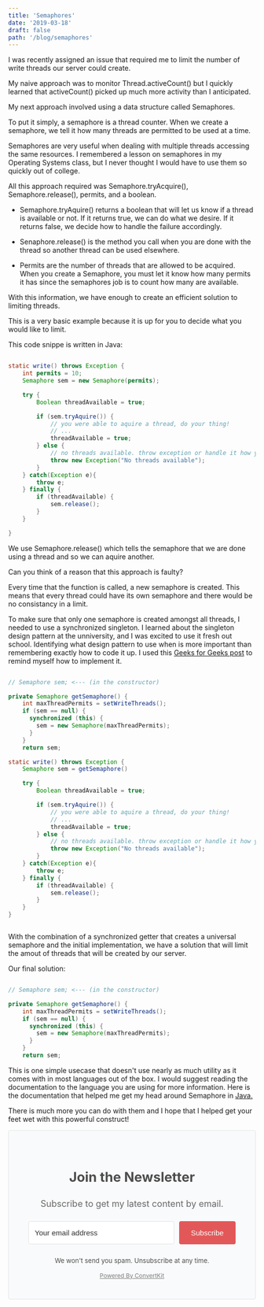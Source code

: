 ```yaml
---
title: 'Semaphores'
date: '2019-03-18'
draft: false
path: '/blog/semaphores'
---
```


I was recently assigned an issue that required me to limit the number of write threads our server could create.

My naive approach was to monitor Thread.activeCount() but I quickly learned that activeCount() picked up much more activity than I anticipated.

My next approach involved using a data structure called Semaphores.

To put it simply, a semaphore is a thread counter. When we create a semaphore, we tell it how many threads are permitted to be used at a time.

Semaphores are very useful when dealing with multiple threads accessing the same resources. I remembered a lesson on semaphores in my Operating Systems class, but I never thought I would have to use them so quickly out of college.

All this approach required was Semaphore.tryAcquire(), Semaphore.release(), permits, and a boolean.

-   Semaphore.tryAquire() returns a boolean that will let us know if a thread is available or not. If it returns true, we can do what we desire. If it returns false, we decide how to handle the failure accordingly.

-   Senaphore.release() is the method you call when you are done with the thread so another thread can be used elsewhere.

*   Permits are the number of threads that are allowed to be acquired. When you create a Semaphore, you must let it know how many permits it has since the semaphores job is to count how many are available.

With this information, we have enough to create an efficient solution to limiting threads.

This is a very basic example because it is up for you to decide what you would like to limit.

This code snippe is written in Java:

```java

static write() throws Exception {
    int permits = 10;
    Semaphore sem = new Semaphore(permits);

    try {
        Boolean threadAvailable = true;

        if (sem.tryAquire()) {
            // you were able to aquire a thread, do your thing!
            // ...
            threadAvailable = true;
        } else {
            // no threads available. throw exception or handle it how you choose
            throw new Exception("No threads available");
        }
    } catch(Exception e){
        throw e;
    } finally {
        if (threadAvailable) {
            sem.release();
        }
    }

}
```

We use Semaphore.release() which tells the semaphore that we are done using a thread and so we can aquire another.

Can you think of a reason that this approach is faulty?

Every time that the function is called, a new semaphore is created. This means that every thread could have its own semaphore and there would be no consistancy in a limit.

To make sure that only one semaphore is created amongst all threads, I needed to use a synchronized singleton. I learned about the singleton design pattern at the unniversity, and I was excited to use it fresh out school. Identifying what design pattern to use when is more important than remembering exactly how to code it up. I used this [Geeks for Geeks post](https://www.geeksforgeeks.org/singleton-design-pattern/) to remind myself how to implement it.

```java

// Semaphore sem; <--- (in the constructor)

private Semaphore getSemaphore() {
    int maxThreadPermits = setWriteThreads();
    if (sem == null) {
      synchronized (this) {
        sem = new Semaphore(maxThreadPermits);
      }
    }
    return sem;

static write() throws Exception {
    Semaphore sem = getSemaphore()

    try {
        Boolean threadAvailable = true;

        if (sem.tryAquire()) {
            // you were able to aquire a thread, do your thing!
            // ...
            threadAvailable = true;
        } else {
            // no threads available. throw exception or handle it how you choose
            throw new Exception("No threads available");
        }
    } catch(Exception e){
        throw e;
    } finally {
        if (threadAvailable) {
            sem.release();
        }
    }
}



```

With the combination of a synchronized getter that creates a universal semaphore and the initial implementation, we have a solution that will limit the amout of threads that will be created by our server.

Our final solution:

```java

// Semaphore sem; <--- (in the constructor)

private Semaphore getSemaphore() {
    int maxThreadPermits = setWriteThreads();
    if (sem == null) {
      synchronized (this) {
        sem = new Semaphore(maxThreadPermits);
      }
    }
    return sem;


```

This is one simple usecase that doesn't use nearly as much utility as it comes with in most languages out of the box. I would suggest reading the documentation to the language you are using for more information. Here is the documentation that helped me get my head around Semaphore in [Java.](https://docs.oracle.com/en/java/javase/11/docs/api/java.base/java/util/concurrent/Semaphore.html)

There is much more you can do with them and I hope that I helped get your feet wet with this powerful construct!

 <form action="https://app.convertkit.com/forms/1264139/subscriptions" class="seva-form formkit-form" method="post" data-sv-form="1264139" data-uid="da684f6402" data-version="5" data-options="{&quot;settings&quot;:{&quot;after_subscribe&quot;:{&quot;action&quot;:&quot;message&quot;,&quot;success_message&quot;:&quot;Success! Now check your email to confirm your subscription.&quot;,&quot;redirect_url&quot;:&quot;&quot;},&quot;analytics&quot;:{&quot;google&quot;:null,&quot;facebook&quot;:null,&quot;segment&quot;:null,&quot;pinterest&quot;:null},&quot;modal&quot;:{&quot;trigger&quot;:&quot;timer&quot;,&quot;scroll_percentage&quot;:null,&quot;timer&quot;:5,&quot;devices&quot;:&quot;all&quot;,&quot;show_once_every&quot;:15},&quot;powered_by&quot;:{&quot;show&quot;:true,&quot;url&quot;:&quot;https://convertkit.com?utm_source=dynamic&amp;utm_medium=referral&amp;utm_campaign=poweredby&amp;utm_content=form&quot;},&quot;recaptcha&quot;:{&quot;enabled&quot;:false},&quot;return_visitor&quot;:{&quot;action&quot;:&quot;show&quot;,&quot;custom_content&quot;:&quot;&quot;},&quot;slide_in&quot;:{&quot;display_in&quot;:&quot;bottom_right&quot;,&quot;trigger&quot;:&quot;timer&quot;,&quot;scroll_percentage&quot;:null,&quot;timer&quot;:5,&quot;devices&quot;:&quot;all&quot;,&quot;show_once_every&quot;:15},&quot;sticky_bar&quot;:{&quot;display_in&quot;:&quot;top&quot;,&quot;trigger&quot;:&quot;timer&quot;,&quot;scroll_percentage&quot;:null,&quot;timer&quot;:5,&quot;devices&quot;:&quot;all&quot;,&quot;show_once_every&quot;:15}},&quot;version&quot;:&quot;5&quot;}" min-width="400 500 600 700 800" style="background-color: rgb(249, 250, 251); border-radius: 4px;"><div class="formkit-background" style="opacity: 0.2;"></div><div data-style="minimal"><div class="formkit-header" data-element="header" style="color: rgb(77, 77, 77); font-size: 27px; font-weight: 700;"><h1>Join the Newsletter</h1></div><div class="formkit-subheader" data-element="subheader" style="color: rgb(104, 104, 104); font-size: 18px;"><p>Subscribe to get my latest content by email.</p></div><ul class="formkit-alert formkit-alert-error" data-element="errors" data-group="alert"></ul><div data-element="fields" data-stacked="false" class="seva-fields formkit-fields"><div class="formkit-field"><input class="formkit-input" name="email_address" placeholder="Your email address" required="" type="email" style="color: rgb(0, 0, 0); border-color: rgb(227, 227, 227); border-radius: 4px; font-weight: 400;"></div><button data-element="submit" class="formkit-submit formkit-submit" style="color: rgb(255, 255, 255); background-color: rgb(226, 88, 89); border-radius: 4px; font-weight: 400;"><div class="formkit-spinner"><div></div><div></div><div></div></div><span>Subscribe</span></button></div><div class="formkit-guarantee" data-element="guarantee" style="color: rgb(77, 77, 77); font-size: 13px; font-weight: 400;">We won't send you spam. Unsubscribe at any time.</div><a href="https://convertkit.com?utm_source=dynamic&amp;utm_medium=referral&amp;utm_campaign=poweredby&amp;utm_content=form" class="formkit-powered-by" data-element="powered-by" target="_blank" rel="noopener noreferrer">Powered By ConvertKit</a></div><style>.formkit-form[data-uid="da684f6402"] *{box-sizing:border-box;}.formkit-form[data-uid="da684f6402"]{-webkit-font-smoothing:antialiased;-moz-osx-font-smoothing:grayscale;}.formkit-form[data-uid="da684f6402"] legend{border:none;font-size:inherit;margin-bottom:10px;padding:0;position:relative;display:table;}.formkit-form[data-uid="da684f6402"] fieldset{border:0;padding:0.01em 0 0 0;margin:0;min-width:0;}.formkit-form[data-uid="da684f6402"] body:not(:-moz-handler-blocked) fieldset{display:table-cell;}.formkit-form[data-uid="da684f6402"] h1,.formkit-form[data-uid="da684f6402"] h2,.formkit-form[data-uid="da684f6402"] h3,.formkit-form[data-uid="da684f6402"] h4,.formkit-form[data-uid="da684f6402"] h5,.formkit-form[data-uid="da684f6402"] h6{color:inherit;font-size:inherit;font-weight:inherit;}.formkit-form[data-uid="da684f6402"] p{color:inherit;font-size:inherit;font-weight:inherit;}.formkit-form[data-uid="da684f6402"] ol:not([template-default]),.formkit-form[data-uid="da684f6402"] ul:not([template-default]),.formkit-form[data-uid="da684f6402"] blockquote:not([template-default]){text-align:left;}.formkit-form[data-uid="da684f6402"] p:not([template-default]),.formkit-form[data-uid="da684f6402"] hr:not([template-default]),.formkit-form[data-uid="da684f6402"] blockquote:not([template-default]),.formkit-form[data-uid="da684f6402"] ol:not([template-default]),.formkit-form[data-uid="da684f6402"] ul:not([template-default]){color:inherit;font-style:initial;}.formkit-form[data-uid="da684f6402"][data-format="modal"]{display:none;}.formkit-form[data-uid="da684f6402"][data-format="slide in"]{display:none;}.formkit-form[data-uid="da684f6402"] .formkit-input,.formkit-form[data-uid="da684f6402"] .formkit-select,.formkit-form[data-uid="da684f6402"] .formkit-checkboxes{width:100%;}.formkit-form[data-uid="da684f6402"] .formkit-button,.formkit-form[data-uid="da684f6402"] .formkit-submit{border:0;border-radius:5px;color:#ffffff;cursor:pointer;display:inline-block;text-align:center;font-size:15px;font-weight:500;cursor:pointer;margin-bottom:15px;overflow:hidden;padding:0;position:relative;vertical-align:middle;}.formkit-form[data-uid="da684f6402"] .formkit-button:hover,.formkit-form[data-uid="da684f6402"] .formkit-submit:hover,.formkit-form[data-uid="da684f6402"] .formkit-button:focus,.formkit-form[data-uid="da684f6402"] .formkit-submit:focus{outline:none;}.formkit-form[data-uid="da684f6402"] .formkit-button:hover > span,.formkit-form[data-uid="da684f6402"] .formkit-submit:hover > span,.formkit-form[data-uid="da684f6402"] .formkit-button:focus > span,.formkit-form[data-uid="da684f6402"] .formkit-submit:focus > span{background-color:rgba(0,0,0,0.1);}.formkit-form[data-uid="da684f6402"] .formkit-button > span,.formkit-form[data-uid="da684f6402"] .formkit-submit > span{display:block;-webkit-transition:all 300ms ease-in-out;transition:all 300ms ease-in-out;padding:12px 24px;}.formkit-form[data-uid="da684f6402"] .formkit-input{background:#ffffff;font-size:15px;padding:12px;border:1px solid #e3e3e3;-webkit-flex:1 0 auto;-ms-flex:1 0 auto;flex:1 0 auto;line-height:1.4;margin:0;-webkit-transition:border-color ease-out 300ms;transition:border-color ease-out 300ms;}.formkit-form[data-uid="da684f6402"] .formkit-input:focus{outline:none;border-color:#1677be;-webkit-transition:border-color ease 300ms;transition:border-color ease 300ms;}.formkit-form[data-uid="da684f6402"] .formkit-input::-webkit-input-placeholder{color:inherit;opacity:0.8;}.formkit-form[data-uid="da684f6402"] .formkit-input::-moz-placeholder{color:inherit;opacity:0.8;}.formkit-form[data-uid="da684f6402"] .formkit-input:-ms-input-placeholder{color:inherit;opacity:0.8;}.formkit-form[data-uid="da684f6402"] .formkit-input::placeholder{color:inherit;opacity:0.8;}.formkit-form[data-uid="da684f6402"] [data-group="dropdown"]{position:relative;display:inline-block;width:100%;}.formkit-form[data-uid="da684f6402"] [data-group="dropdown"]::before{content:"";top:calc(50% - 2.5px);right:10px;position:absolute;pointer-events:none;border-color:#4f4f4f transparent transparent transparent;border-style:solid;border-width:6px 6px 0 6px;height:0;width:0;z-index:999;}.formkit-form[data-uid="da684f6402"] [data-group="dropdown"] select{height:auto;width:100%;cursor:pointer;color:#333333;line-height:1.4;margin-bottom:0;padding:0 6px;-webkit-appearance:none;-moz-appearance:none;appearance:none;font-size:15px;padding:12px;padding-right:25px;border:1px solid #e3e3e3;background:#ffffff;}.formkit-form[data-uid="da684f6402"] [data-group="dropdown"] select:focus{outline:none;}.formkit-form[data-uid="da684f6402"] [data-group="checkboxes"]{text-align:left;margin:0;}.formkit-form[data-uid="da684f6402"] [data-group="checkboxes"] [data-group="checkbox"]{margin-bottom:10px;}.formkit-form[data-uid="da684f6402"] [data-group="checkboxes"] [data-group="checkbox"] *{cursor:pointer;}.formkit-form[data-uid="da684f6402"] [data-group="checkboxes"] [data-group="checkbox"]:last-of-type{margin-bottom:0;}.formkit-form[data-uid="da684f6402"] [data-group="checkboxes"] [data-group="checkbox"] input[type="checkbox"]{display:none;}.formkit-form[data-uid="da684f6402"] [data-group="checkboxes"] [data-group="checkbox"] input[type="checkbox"] + label::after{content:none;}.formkit-form[data-uid="da684f6402"] [data-group="checkboxes"] [data-group="checkbox"] input[type="checkbox"]:checked + label::after{border-color:#ffffff;content:"";}.formkit-form[data-uid="da684f6402"] [data-group="checkboxes"] [data-group="checkbox"] input[type="checkbox"]:checked + label::before{background:#10bf7a;border-color:#10bf7a;}.formkit-form[data-uid="da684f6402"] [data-group="checkboxes"] [data-group="checkbox"] label{position:relative;display:inline-block;padding-left:28px;}.formkit-form[data-uid="da684f6402"] [data-group="checkboxes"] [data-group="checkbox"] label::before,.formkit-form[data-uid="da684f6402"] [data-group="checkboxes"] [data-group="checkbox"] label::after{position:absolute;content:"";display:inline-block;}.formkit-form[data-uid="da684f6402"] [data-group="checkboxes"] [data-group="checkbox"] label::before{height:16px;width:16px;border:1px solid #e3e3e3;background:#ffffff;left:0px;top:3px;}.formkit-form[data-uid="da684f6402"] [data-group="checkboxes"] [data-group="checkbox"] label::after{height:4px;width:8px;border-left:2px solid #4d4d4d;border-bottom:2px solid #4d4d4d;-webkit-transform:rotate(-45deg);-ms-transform:rotate(-45deg);transform:rotate(-45deg);left:4px;top:8px;}.formkit-form[data-uid="da684f6402"] .formkit-alert{background:#f9fafb;border:1px solid #e3e3e3;border-radius:5px;-webkit-flex:1 0 auto;-ms-flex:1 0 auto;flex:1 0 auto;list-style:none;margin:25px auto;padding:12px;text-align:center;width:100%;}.formkit-form[data-uid="da684f6402"] .formkit-alert:empty{display:none;}.formkit-form[data-uid="da684f6402"] .formkit-alert-success{background:#d3fbeb;border-color:#10bf7a;color:#0c905c;}.formkit-form[data-uid="da684f6402"] .formkit-alert-error{background:#fde8e2;border-color:#f2643b;color:#ea4110;}.formkit-form[data-uid="da684f6402"] .formkit-spinner{display:-webkit-box;display:-webkit-flex;display:-ms-flexbox;display:flex;height:0px;width:0px;margin:0 auto;position:absolute;top:0;left:0;right:0;width:0px;overflow:hidden;text-align:center;-webkit-transition:all 300ms ease-in-out;transition:all 300ms ease-in-out;}.formkit-form[data-uid="da684f6402"] .formkit-spinner > div{margin:auto;width:12px;height:12px;background-color:#fff;opacity:0.3;border-radius:100%;display:inline-block;-webkit-animation:formkit-bouncedelay-formkit-form-data-uid-da684f6402- 1.4s infinite ease-in-out both;animation:formkit-bouncedelay-formkit-form-data-uid-da684f6402- 1.4s infinite ease-in-out both;}.formkit-form[data-uid="da684f6402"] .formkit-spinner > div:nth-child(1){-webkit-animation-delay:-0.32s;animation-delay:-0.32s;}.formkit-form[data-uid="da684f6402"] .formkit-spinner > div:nth-child(2){-webkit-animation-delay:-0.16s;animation-delay:-0.16s;}.formkit-form[data-uid="da684f6402"] .formkit-submit[data-active] .formkit-spinner{opacity:1;height:100%;width:50px;}.formkit-form[data-uid="da684f6402"] .formkit-submit[data-active] .formkit-spinner ~ span{opacity:0;}.formkit-form[data-uid="da684f6402"] .formkit-powered-by[data-active="false"]{opacity:0.35;}@-webkit-keyframes formkit-bouncedelay-formkit-form-data-uid-da684f6402-{0%,80%,100%{-webkit-transform:scale(0);-ms-transform:scale(0);transform:scale(0);}40%{-webkit-transform:scale(1);-ms-transform:scale(1);transform:scale(1);}}@keyframes formkit-bouncedelay-formkit-form-data-uid-da684f6402-{0%,80%,100%{-webkit-transform:scale(0);-ms-transform:scale(0);transform:scale(0);}40%{-webkit-transform:scale(1);-ms-transform:scale(1);transform:scale(1);}}.formkit-form[data-uid="da684f6402"] blockquote{padding:10px 20px;margin:0 0 20px;border-left:5px solid #e1e1e1;} .formkit-form[data-uid="da684f6402"]{border:1px solid #e3e3e3;position:relative;overflow:hidden;}.formkit-form[data-uid="da684f6402"] .formkit-background{width:100%;height:100%;position:absolute;top:0;left:0;background-size:cover;background-position:center;opacity:0.3;z-index:1;}.formkit-form[data-uid="da684f6402"] [data-style="minimal"]{padding:20px;width:100%;z-index:2;position:relative;}.formkit-form[data-uid="da684f6402"] .formkit-header{margin:0 0 27px 0;text-align:center;}.formkit-form[data-uid="da684f6402"] .formkit-subheader{margin:18px 0;text-align:center;}.formkit-form[data-uid="da684f6402"] .formkit-guarantee{font-size:13px;margin:10px 0 15px 0;text-align:center;}.formkit-form[data-uid="da684f6402"] .formkit-guarantee > p{margin:0;}.formkit-form[data-uid="da684f6402"] .formkit-powered-by{color:#7d7d7d;display:block;font-size:12px;margin:10px 0 0 0;text-align:center;}.formkit-form[data-uid="da684f6402"] .formkit-fields{display:-webkit-box;display:-webkit-flex;display:-ms-flexbox;display:flex;-webkit-flex-wrap:wrap;-ms-flex-wrap:wrap;flex-wrap:wrap;margin:25px auto 0 auto;}.formkit-form[data-uid="da684f6402"] .formkit-field{min-width:220px;}.formkit-form[data-uid="da684f6402"] .formkit-field,.formkit-form[data-uid="da684f6402"] .formkit-submit{margin:0 0 15px 0;-webkit-flex:1 0 100%;-ms-flex:1 0 100%;flex:1 0 100%;}.formkit-form[data-uid="da684f6402"][min-width~="600"] [data-style="minimal"]{padding:40px;}.formkit-form[data-uid="da684f6402"][min-width~="600"] .formkit-fields[data-stacked="false"]{margin-left:-5px;margin-right:-5px;}.formkit-form[data-uid="da684f6402"][min-width~="600"] .formkit-fields[data-stacked="false"] .formkit-field,.formkit-form[data-uid="da684f6402"][min-width~="600"] .formkit-fields[data-stacked="false"] .formkit-submit{margin:0 5px 15px 5px;}.formkit-form[data-uid="da684f6402"][min-width~="600"] .formkit-fields[data-stacked="false"] .formkit-field{-webkit-flex:100 1 auto;-ms-flex:100 1 auto;flex:100 1 auto;}.formkit-form[data-uid="da684f6402"][min-width~="600"] .formkit-fields[data-stacked="false"] .formkit-submit{-webkit-flex:1 1 auto;-ms-flex:1 1 auto;flex:1 1 auto;} </style></form>
